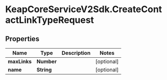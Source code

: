 # KeapCoreServiceV2Sdk.CreateContactLinkTypeRequest

## Properties

Name | Type | Description | Notes
------------ | ------------- | ------------- | -------------
**maxLinks** | **Number** |  | [optional] 
**name** | **String** |  | [optional] 


